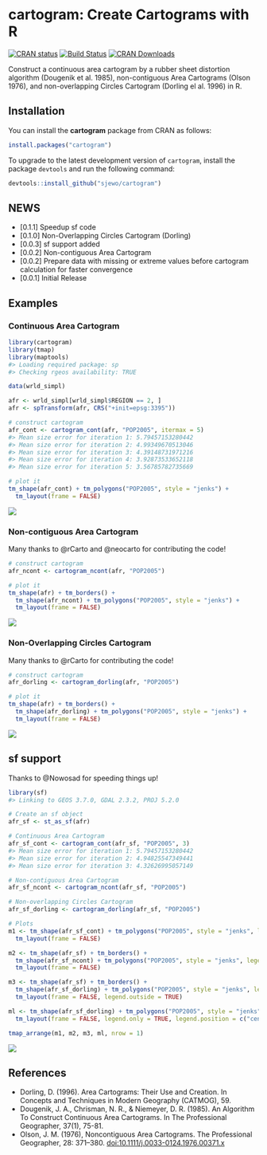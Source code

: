 cartogram: Create Cartograms with R
================

[![CRAN
status](http://www.r-pkg.org/badges/version/cartogram)](https://cran.r-project.org/package=cartogram)
[![Build
Status](https://travis-ci.org/sjewo/cartogram.svg?branch=master)](https://travis-ci.org/sjewo/cartogram)
[![CRAN
Downloads](http://cranlogs.r-pkg.org/badges/cartogram)](https://cran.r-project.org/package=cartogram)

Construct a continuous area cartogram by a rubber sheet distortion
algorithm (Dougenik et al. 1985), non-contiguous Area Cartograms (Olson
1976), and non-overlapping Circles Cartogram (Dorling el al. 1996) in R.

## Installation

You can install the **cartogram** package from CRAN as follows:

``` r
install.packages("cartogram")
```

To upgrade to the latest development version of `cartogram`, install the
package `devtools` and run the following command:

``` r
devtools::install_github("sjewo/cartogram")
```

## NEWS

  - \[0.1.1\] Speedup sf code
  - \[0.1.0\] Non-Overlapping Circles Cartogram (Dorling)
  - \[0.0.3\] sf support added
  - \[0.0.2\] Non-contiguous Area Cartogram
  - \[0.0.2\] Prepare data with missing or extreme values before
    cartogram calculation for faster convergence
  - \[0.0.1\] Initial Release

## Examples

### Continuous Area Cartogram

``` r
library(cartogram)
library(tmap)
library(maptools)
#> Loading required package: sp
#> Checking rgeos availability: TRUE

data(wrld_simpl)

afr <- wrld_simpl[wrld_simpl$REGION == 2, ]
afr <- spTransform(afr, CRS("+init=epsg:3395"))

# construct cartogram
afr_cont <- cartogram_cont(afr, "POP2005", itermax = 5)
#> Mean size error for iteration 1: 5.79457153280442
#> Mean size error for iteration 2: 4.99349670513046
#> Mean size error for iteration 3: 4.39148731971216
#> Mean size error for iteration 4: 3.92873533652118
#> Mean size error for iteration 5: 3.56785782735669

# plot it
tm_shape(afr_cont) + tm_polygons("POP2005", style = "jenks") +
  tm_layout(frame = FALSE)
```

![](man/figures/README-cont-1.png)<!-- -->

### Non-contiguous Area Cartogram

Many thanks to @rCarto and @neocarto for contributing the code\!

``` r
# construct cartogram
afr_ncont <- cartogram_ncont(afr, "POP2005")

# plot it
tm_shape(afr) + tm_borders() +
  tm_shape(afr_ncont) + tm_polygons("POP2005", style = "jenks") +
  tm_layout(frame = FALSE)
```

![](man/figures/README-ncont-1.png)<!-- -->

### Non-Overlapping Circles Cartogram

Many thanks to @rCarto for contributing the code\!

``` r
# construct cartogram
afr_dorling <- cartogram_dorling(afr, "POP2005")

# plot it
tm_shape(afr) + tm_borders() +
  tm_shape(afr_dorling) + tm_polygons("POP2005", style = "jenks") +
  tm_layout(frame = FALSE)
```

![](man/figures/README-dorling-1.png)<!-- -->

## sf support

Thanks to @Nowosad for speeding things up\!

``` r
library(sf)
#> Linking to GEOS 3.7.0, GDAL 2.3.2, PROJ 5.2.0

# Create an sf object
afr_sf <- st_as_sf(afr)

# Continuous Area Cartogram
afr_sf_cont <- cartogram_cont(afr_sf, "POP2005", 3)
#> Mean size error for iteration 1: 5.79457153280442
#> Mean size error for iteration 2: 4.94825547349441
#> Mean size error for iteration 3: 4.32626995057149

# Non-contiguous Area Cartogram
afr_sf_ncont <- cartogram_ncont(afr_sf, "POP2005")

# Non-overlapping Circles Cartogram
afr_sf_dorling <- cartogram_dorling(afr_sf, "POP2005")

# Plots
m1 <- tm_shape(afr_sf_cont) + tm_polygons("POP2005", style = "jenks", legend.show = FALSE) +
  tm_layout(frame = FALSE)

m2 <- tm_shape(afr_sf) + tm_borders() + 
  tm_shape(afr_sf_ncont) + tm_polygons("POP2005", style = "jenks", legend.show = FALSE) +
  tm_layout(frame = FALSE)

m3 <- tm_shape(afr_sf) + tm_borders() + 
  tm_shape(afr_sf_dorling) + tm_polygons("POP2005", style = "jenks", legend.show = FALSE) +
  tm_layout(frame = FALSE, legend.outside = TRUE)

ml <- tm_shape(afr_sf_dorling) + tm_polygons("POP2005", style = "jenks") +
  tm_layout(frame = FALSE, legend.only = TRUE, legend.position = c("center", "center"))

tmap_arrange(m1, m2, m3, ml, nrow = 1)
```

![](man/figures/README-sfsupport-1.png)<!-- -->

## References

  - Dorling, D. (1996). Area Cartograms: Their Use and Creation. In
    Concepts and Techniques in Modern Geography (CATMOG), 59.
  - Dougenik, J. A., Chrisman, N. R., & Niemeyer, D. R. (1985). An
    Algorithm To Construct Continuous Area Cartograms. In The
    Professional Geographer, 37(1), 75-81.
  - Olson, J. M. (1976), Noncontiguous Area Cartograms. The Professional
    Geographer, 28: 371–380. <doi:10.1111/j.0033-0124.1976.00371.x>
